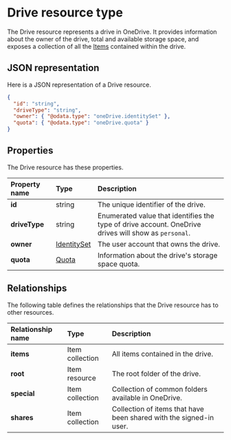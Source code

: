 # Drive resource type
The Drive resource represents a drive in OneDrive.
It provides information about the owner of the drive, total and available
storage space, and exposes a collection of all the [Items][item-resource] contained
within the drive.

## JSON representation

Here is a JSON representation of a Drive resource.
<!-- { "blockType": "resource", "@odata.type": "oneDrive.drive" } -->
```json
{
  "id": "string",
  "driveType": "string",
  "owner": { "@odata.type": "oneDrive.identitySet" },
  "quota": { "@odata.type": "oneDrive.quota" }
}
```

## Properties

The Drive resource has these properties.

| Property name | Type                        | Description                                                                                          |
|:--------------|:----------------------------|:-----------------------------------------------------------------------------------------------------|
| **id**        | string                      | The unique identifier of the drive.                                                                  |
| **driveType** | string                      | Enumerated value that identifies the type of drive account. OneDrive drives will show as `personal`. |
| **owner**     | [IdentitySet][identity-set] | The user account that owns the drive.                                                                |
| **quota**     | [Quota][quota-facet]        | Information about the drive's storage space quota.                                                   |

## Relationships

The following table defines the relationships that the Drive resource has to other resources.

| Relationship name | Type            | Description                                                          |
|:------------------|:----------------|:---------------------------------------------------------------------|
| **items**         | Item collection | All items contained in the drive.                                    |
| **root**          | Item resource   | The root folder of the drive.                                        |
| **special**       | Item collection | Collection of common folders available in OneDrive.                  |
| **shares**        | Item collection | Collection of items that have been shared with the signed-in user. | |

[item-resource]: ../README.md#item-resource
[identity-set]: ../resources/identitySet.md
[quota-facet]: ../facets/quotainfo_facet.md

<!-- {
  "type": "#page.annotation",
  "description": "Drive is a top level object for OneDrive API that provides access to the contents of a drive. ",
  "keywords": "drive,objects,resources",
  "section": "documentation"
} -->
